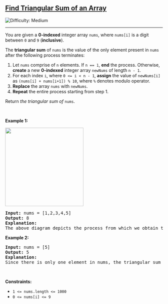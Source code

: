 <h2><a href="https://leetcode.com/problems/find-triangular-sum-of-an-array">Find Triangular Sum of an Array</a></h2> <img src='https://img.shields.io/badge/Difficulty-Medium-orange' alt='Difficulty: Medium' /><hr><p>You are given a <strong>0-indexed</strong> integer array <code>nums</code>, where <code>nums[i]</code> is a digit between <code>0</code> and <code>9</code> (<strong>inclusive</strong>).</p> 

<p>The <strong>triangular sum</strong> of <code>nums</code> is the value of the only element present in <code>nums</code> after the following process terminates:</p>

<ol>
	<li>Let <code>nums</code> comprise of <code>n</code> elements. If <code>n == 1</code>, <strong>end</strong> the process. Otherwise, <strong>create</strong> a new <strong>0-indexed</strong> integer array <code>newNums</code> of length <code>n - 1</code>.</li>
	<li>For each index <code>i</code>, where <code>0 &lt;= i &lt;&nbsp;n - 1</code>, <strong>assign</strong> the value of <code>newNums[i]</code> as <code>(nums[i] + nums[i+1]) % 10</code>, where <code>%</code> denotes modulo operator.</li>
	<li><strong>Replace</strong> the array <code>nums</code> with <code>newNums</code>.</li>
	<li><strong>Repeat</strong> the entire process starting from step 1.</li>
</ol>

<p>Return <em>the triangular sum of</em> <code>nums</code>.</p>

<p>&nbsp;</p>
<p><strong class="example">Example 1:</strong></p>
<img alt="" src="https://assets.leetcode.com/uploads/2022/02/22/ex1drawio.png" style="width: 250px; height: 250px;" />
<pre>
<strong>Input:</strong> nums = [1,2,3,4,5]
<strong>Output:</strong> 8
<strong>Explanation:</strong>
The above diagram depicts the process from which we obtain the triangular sum of the array.</pre>

<p><strong class="example">Example 2:</strong></p>

<pre>
<strong>Input:</strong> nums = [5]
<strong>Output:</strong> 5
<strong>Explanation:</strong>
Since there is only one element in nums, the triangular sum is the value of that element itself.</pre>

<p>&nbsp;</p>
<p><strong>Constraints:</strong></p>

<ul>
	<li><code>1 &lt;= nums.length &lt;= 1000</code></li>
	<li><code>0 &lt;= nums[i] &lt;= 9</code></li>
</ul>
